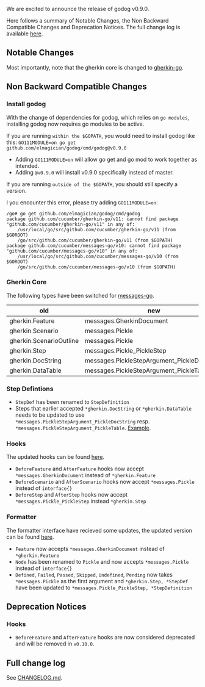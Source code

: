 We are excited to announce the release of godog v0.9.0.

Here follows a summary of Notable Changes, the Non Backward Compatible Changes and Deprecation Notices.
The full change log is available [here](https://github.com/elmagician/godog/blob/master/CHANGELOG.md#090).


Notable Changes
---------------

Most importantly, note that the gherkin core is changed to [gherkin-go](https://github.com/cucumber/gherkin-go/releases/tag/v9.2.0).



Non Backward Compatible Changes
-------------------------------

### Install godog
With the change of dependencies for godog, which relies on `go modules`, installing godog now requires go modules to be active.

If you are running `within the $GOPATH`, you would need to install godog like this:
`GO111MODULE=on go get github.com/elmagician/godog/cmd/godog@v0.9.0`
- Adding `GO111MODULE=on` will allow go get and go mod to work together as intended.
- Adding `@v0.9.0` will install v0.9.0 specifically instead of master.

If you are running `outside of the $GOPATH`, you should still specify a version.

I you encounter this error, please try adding `GO111MODULE=on`:
```
/go# go get github.com/elmagician/godog/cmd/godog
package github.com/cucumber/gherkin-go/v11: cannot find package "github.com/cucumber/gherkin-go/v11" in any of:
	/usr/local/go/src/github.com/cucumber/gherkin-go/v11 (from $GOROOT)
	/go/src/github.com/cucumber/gherkin-go/v11 (from $GOPATH)
package github.com/cucumber/messages-go/v10: cannot find package "github.com/cucumber/messages-go/v10" in any of:
	/usr/local/go/src/github.com/cucumber/messages-go/v10 (from $GOROOT)
	/go/src/github.com/cucumber/messages-go/v10 (from $GOPATH)
```


### Gherkin Core
The following types have been switched for [messages-go](https://github.com/cucumber/messages-go).

|           old           |                     new                     |
| ----------------------- | ------------------------------------------- |
| gherkin.Feature         | messages.GherkinDocument                    |
| gherkin.Scenario        | messages.Pickle                             |
| gherkin.ScenarioOutline | messages.Pickle                             |
| gherkin.Step            | messages.Pickle_PickleStep                  |
| gherkin.DocString       | messages.PickleStepArgument_PickleDocString |
| gherkin.DataTable       | messages.PickleStepArgument_PickleTable     |


### Step Defintions
- `StepDef` has been renamed to `StepDefinition`
- Steps that earlier accepted `*gherkin.DocString` or `*gherkin.DataTable` needs to be updated to use `*messages.PickleStepArgument_PickleDocString` resp. `*messages.PickleStepArgument_PickleTable`.
[Example](https://github.com/elmagician/godog/pull/240/files#diff-a5f59d298843b731ff8d2f9c670303ff).


### Hooks
The updated hooks can be found [here](https://github.com/elmagician/godog/blob/b62eb13ee70c9f0f732b694b39bde9670051bac7/suite.go#L251).
- `BeforeFeature` and `AfterFeature` hooks now accept `*messages.GherkinDocument` instead of `*gherkin.Feature`
- `BeforeScenario` and `AfterScenario` hooks now accept `*messages.Pickle` instead of `interface{}`
- `BeforeStep` and `AfterStep` hooks now accept `*messages.Pickle_PickleStep` instead `*gherkin.Step`


### Formatter
The formatter interface have recieved some updates, the updated version can be found [here](https://github.com/elmagician/godog/blob/b62eb13ee70c9f0f732b694b39bde9670051bac7/fmt.go#L100).

- `Feature` now accepts `*messages.GherkinDocument` instead of `*gherkin.Feature`
- `Node` has been renamed to `Pickle` and now accepts `*messages.Pickle` instead of `interface{}`
- `Defined`, `Failed`, `Passed`, `Skipped`, `Undefined`, `Pending` now takes `*messages.Pickle` as the first argument and `*gherkin.Step, *StepDef` have been updated to `*messages.Pickle_PickleStep, *StepDefinition`



Deprecation Notices
-------------------

### Hooks
- `BeforeFeature` and `AfterFeature` hooks are now considered deprecated and will be removed in `v0.10.0`.


Full change log
---------------

See [CHANGELOG.md](https://github.com/elmagician/godog/blob/master/CHANGELOG.md#090).

